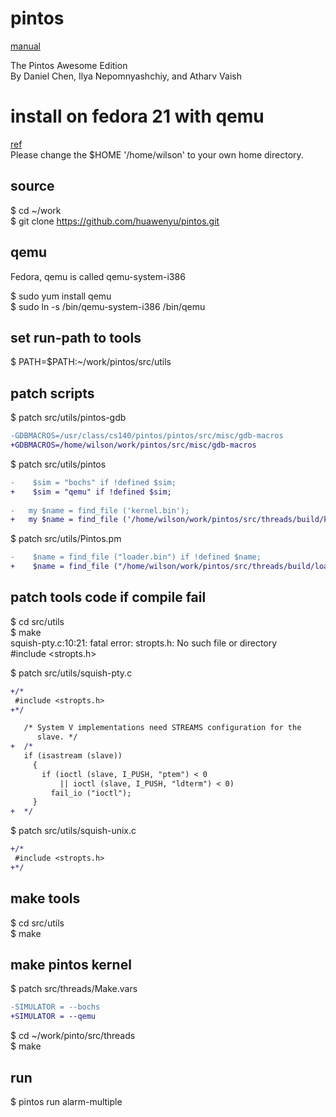 pintos
======
[manual](http://web.stanford.edu/class/cs140/projects/pintos/pintos.html)  
  
The Pintos Awesome Edition  
By Daniel Chen, Ilya Nepomnyashchiy, and Atharv Vaish  

install on fedora 21 with qemu
==============================

[ref](https://pintosiiith.wordpress.com/2012/09/13/install-pintos-with-qemu/)  
Please change the $HOME '/home/wilson' to your own home directory.

source
------
$ cd ~/work  
$ git clone https://github.com/huawenyu/pintos.git  

qemu
----
Fedora, qemu is called qemu-system-i386  
  
$ sudo yum install qemu  
$ sudo ln -s /bin/qemu-system-i386 /bin/qemu  

set run-path to tools
---------------------
$ PATH=$PATH:~/work/pintos/src/utils  

patch scripts
-------------
$ patch src/utils/pintos-gdb  
```diff
-GDBMACROS=/usr/class/cs140/pintos/pintos/src/misc/gdb-macros
+GDBMACROS=/home/wilson/work/pintos/src/misc/gdb-macros
```
  
$ patch src/utils/pintos  
```diff
-    $sim = "bochs" if !defined $sim;
+    $sim = "qemu" if !defined $sim;
  
-	my $name = find_file ('kernel.bin');
+	my $name = find_file ('/home/wilson/work/pintos/src/threads/build/kernel.b<
```
  
$ patch src/utils/Pintos.pm  
```diff
-    $name = find_file ("loader.bin") if !defined $name;
+    $name = find_file ("/home/wilson/work/pintos/src/threads/build/loader.bin") if !defined $name;
```

patch tools code if compile fail
--------------------------------
$ cd src/utils  
$ make  
squish-pty.c:10:21: fatal error: stropts.h: No such file or directory  
 #include <stropts.h>  
  
$ patch src/utils/squish-pty.c  
```diff
+/*
 #include <stropts.h>
+*/

   /* System V implementations need STREAMS configuration for the
      slave. */
+  /*
   if (isastream (slave))
     {
       if (ioctl (slave, I_PUSH, "ptem") < 0
           || ioctl (slave, I_PUSH, "ldterm") < 0)
         fail_io ("ioctl");
     }
+  */
```
  
$ patch src/utils/squish-unix.c  
```diff
+/*
 #include <stropts.h>
+*/
```
  
make tools
----------
$ cd src/utils  
$ make  

make pintos kernel
------------------
$ patch src/threads/Make.vars  
```diff
-SIMULATOR = --bochs
+SIMULATOR = --qemu
```
  
$ cd ~/work/pinto/src/threads  
$ make  

run
---
$ pintos run alarm-multiple  

